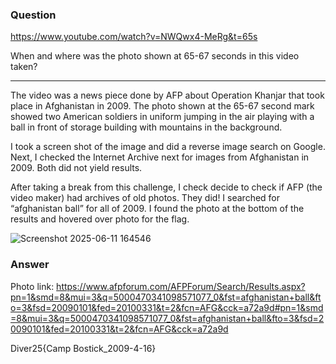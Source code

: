 ### Question
https://www.youtube.com/watch?v=NWQwx4-MeRg&t=65s

When and where was the photo shown at 65-67 seconds in this video taken?

---------------------------------------
The video was a news piece done by AFP about Operation Khanjar that took place in Afghanistan in 2009. The photo shown at the 65-67 second mark showed two American soldiers in uniform jumping in the air playing with a ball in front of storage building with mountains in the background. 

I took a screen shot of the image and did a reverse image search on Google. Next, I checked the Internet Archive next for images from Afghanistan in 2009. Both did not yield results.

After taking a break from this challenge, I check decide to check if AFP (the video maker) had archives of old photos. They did! I searched for “afghanistan ball” for all of 2009. I found the photo at the bottom of the results and hovered over photo for the flag.

![Screenshot 2025-06-11 164546](https://github.com/user-attachments/assets/8ebbad2c-ef09-4e82-86bd-5224f56daecb)

### Answer 
Photo link: https://www.afpforum.com/AFPForum/Search/Results.aspx?pn=1&smd=8&mui=3&q=5000470341098571077_0&fst=afghanistan+ball&fto=3&fsd=20090101&fed=20100331&t=2&fcn=AFG&cck=a72a9d#pn=1&smd=8&mui=3&q=5000470341098571077_0&fst=afghanistan+ball&fto=3&fsd=20090101&fed=20100331&t=2&fcn=AFG&cck=a72a9d

Diver25{Camp Bostick_2009-4-16}
